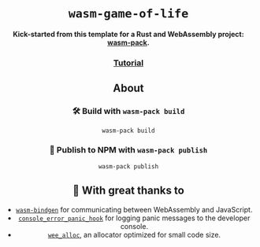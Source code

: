<div align="center">

  <h1><code>wasm-game-of-life</code></h1>

  <strong>Kick-started from this template for a Rust and WebAssembly project: <a href="https://github.com/rustwasm/wasm-pack">wasm-pack</a>.</strong>

  <h3>
    <a href="https://rustwasm.github.io/docs/wasm-pack/tutorials/npm-browser-packages/index.html">Tutorial</a>
  </h3>

## About

### 🛠️ Build with `wasm-pack build`

```
wasm-pack build
```

### 🎁 Publish to NPM with `wasm-pack publish`

```
wasm-pack publish
```

## 🔋 With great thanks to

* [`wasm-bindgen`](https://github.com/rustwasm/wasm-bindgen) for communicating
  between WebAssembly and JavaScript.
* [`console_error_panic_hook`](https://github.com/rustwasm/console_error_panic_hook)
  for logging panic messages to the developer console.
* [`wee_alloc`](https://github.com/rustwasm/wee_alloc), an allocator optimized
  for small code size.
